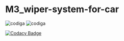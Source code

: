 # M3_wiper-system-for-car

![codiga](https://api.codiga.io/project/33354/score/svg)
![codiga](https://api.codiga.io/project/33354/status/svg)

[![Codacy Badge](https://app.codacy.com/project/badge/Grade/dfa9453b9195447fac5c435bfb10c93b)](https://www.codacy.com/gh/GuptaJuluri22/M3_wiper-system-for-car/dashboard?utm_source=github.com&amp;utm_medium=referral&amp;utm_content=GuptaJuluri22/M3_wiper-system-for-car&amp;utm_campaign=Badge_Grade)

